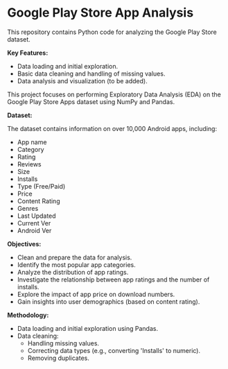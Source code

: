 # Google Play Store App Analysis

This repository contains Python code for analyzing the Google Play Store dataset. 

**Key Features:**

- Data loading and initial exploration.
- Basic data cleaning and handling of missing values.
- Data analysis and visualization (to be added).


This project focuses on performing Exploratory Data Analysis (EDA) on the Google Play Store Apps dataset using NumPy and Pandas. 

**Dataset:**

The dataset contains information on over 10,000 Android apps, including:

- App name
- Category
- Rating
- Reviews
- Size
- Installs
- Type (Free/Paid)
- Price
- Content Rating
- Genres
- Last Updated
- Current Ver
- Android Ver

**Objectives:**

- Clean and prepare the data for analysis.
- Identify the most popular app categories.
- Analyze the distribution of app ratings.
- Investigate the relationship between app ratings and the number of installs.
- Explore the impact of app price on download numbers.
- Gain insights into user demographics (based on content rating).

**Methodology:**

- Data loading and initial exploration using Pandas.
- Data cleaning:
    - Handling missing values.
    - Correcting data types (e.g., converting 'Installs' to numeric).
    - Removing duplicates.

